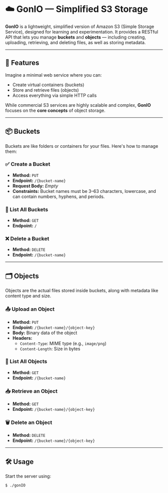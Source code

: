 # ☁️ GonIO — Simplified S3 Storage

**GonIO** is a lightweight, simplified version of Amazon S3 (Simple Storage Service), designed for learning and experimentation. It provides a RESTful API that lets you manage **buckets** and **objects** — including creating, uploading, retrieving, and deleting files, as well as storing metadata.

---

## 🔧   Features

Imagine a minimal web service where you can:

- Create virtual containers (buckets)
- Store and retrieve files (objects)
- Access everything via simple HTTP calls

While commercial S3 services are highly scalable and complex, **GonIO** focuses on the **core concepts** of object storage.

---

## 📦 Buckets

Buckets are like folders or containers for your files. Here's how to manage them:

### ✅ Create a Bucket
- **Method:** `PUT`
- **Endpoint:** `/{bucket-name}`
- **Request Body:** _Empty_
- **Constraints:** Bucket names must be 3–63 characters, lowercase, and can contain numbers, hyphens, and periods.

### 📄 List All Buckets
- **Method:** `GET`
- **Endpoint:** `/`

### ❌ Delete a Bucket
- **Method:** `DELETE`
- **Endpoint:** `/{bucket-name}`

---

## 🗂️ Objects

Objects are the actual files stored inside buckets, along with metadata like content type and size.

### 📤 Upload an Object
- **Method:** `PUT`
- **Endpoint:** `/{bucket-name}/{object-key}`
- **Body:** Binary data of the object
- **Headers:**
  - `Content-Type`: MIME type (e.g., `image/png`)
  - `Content-Length`: Size in bytes

### 📄 List All Objects 
- **Method:** `GET`
- **Endpoint:** `/{bucket-name}`

### 📥 Retrieve an Object
- **Method:** `GET`
- **Endpoint:** `/{bucket-name}/{object-key}`

### 🗑️ Delete an Object
- **Method:** `DELETE`
- **Endpoint:** `/{bucket-name}/{object-key}`

---

## 🛠️ Usage

Start the server using:

```bash
$ ./gonIO 